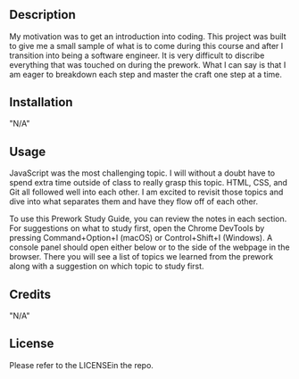 # <Prework Study Guide Webpage>

## Description

My motivation was to get an introduction into coding. This project was built to give me a small sample of what is to come during this course and after I transition into being a software engineer. It is very difficult to discribe everything that was touched on during the prework. What I can say is that I am eager to breakdown each step and master the craft one step at a time.


## Installation

"N/A"

## Usage

JavaScript was the most challenging topic. I will without a doubt have to spend extra time outside of class to really grasp this topic. HTML, CSS, and Git all followed well into each other. I am excited to revisit those topics and dive into what separates them and have they flow off of each other.

To use this Prework Study Guide, you can review the notes in each section. For suggestions on what to study first, open the Chrome DevTools by pressing Command+Option+I (macOS) or Control+Shift+I (Windows). A console panel should open either below or to the side of the webpage in the browser. There you will see a list of topics we learned from the prework along with a suggestion on which topic to study first.

## Credits

"N/A"

## License

Please refer to the LICENSEin the repo.